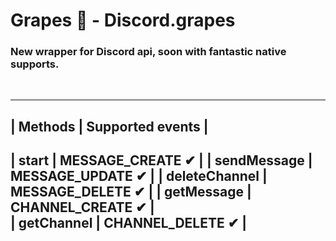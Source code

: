 # Grapes 🍇 - Discord.grapes
### New wrapper for Discord api, soon with fantastic native supports. ###
<br>

------------------------------------
|    Methods    | Supported events |
------------------------------------
| start         | MESSAGE_CREATE ✔ |
| sendMessage   | MESSAGE_UPDATE ✔ |
| deleteChannel | MESSAGE_DELETE ✔ |
| getMessage    | CHANNEL_CREATE ✔ |                
| getChannel    | CHANNEL_DELETE ✔ |         
------------------------------------
